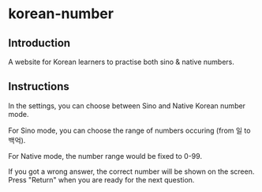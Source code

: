 # korean-number
## Introduction
A website for Korean learners to practise both sino & native numbers.

## Instructions
In the settings, you can choose between Sino and Native Korean number mode.

For Sino mode, you can choose the range of numbers occuring (from 일 to 백억).

For Native mode, the number range would be fixed to 0-99.

If you got a wrong answer, the correct number will be shown on the screen. Press "Return" when you are ready for the next question.
